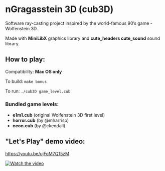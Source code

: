 # nGragasstein 3D (cub3D)
Software ray-casting project inspired by the world-famous 90’s game - Wolfenstein 3D.

Made with **MiniLibX** graphics library and **cute_headers cute_sound** sound library.

## How to play:
Compatibility: **Mac OS only**

To build: `make bonus`

To run: `./cub3D game_level.cub`

### Bundled game levels:
- **e1m1.cub** (original Wolfenstein 3D first level)
- **horror.cub** (by @mharriso)
- **neon.cub** (by @ckendall)

## "Let's Play" demo video:
https://youtu.be/ujFoM7Q15zM

[![Watch the video](https://img.youtube.com/vi/ujFoM7Q15zM/hqdefault.jpg)](https://youtu.be/ujFoM7Q15zM)
